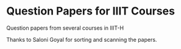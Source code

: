 # Question Papers for IIIT Courses

Question papers from several courses in IIIT-H


Thanks to Saloni Goyal for sorting and scanning the papers.
